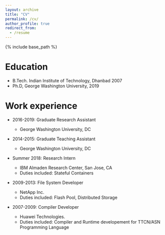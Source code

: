 ```yaml
---
layout: archive
title: "CV"
permalink: /cv/
author_profile: true
redirect_from:
  - /resume
---
```


{% include base_path %}

Education
======
* B.Tech. Indian Institute of Technology, Dhanbad 2007
* Ph.D, George Washington University, 2019

Work experience
======

* 2016-2019: Graduate Research Assistant
  * George Washington University, DC

* 2014-2015: Graduate Teaching Assistant
  * George Washington University, DC

* Summer 2018: Research Intern
  * IBM Almaden Research Center, San Jose, CA
  * Duties included: Stateful Containers

* 2009-2013: File System Developer
  * NetApp Inc.
  * Duties included: Flash Pool, Distributed Storage

* 2007-2009: Compiler Developer
  * Huawei Technologies.
  * Duties included: Compiler and Runtime developement for TTCN/ASN Programming Language

